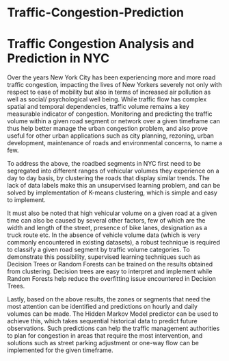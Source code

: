 # Traffic-Congestion-Prediction
# Traffic Congestion Analysis and Prediction in NYC 

Over the years New York City has been experiencing more and more road traffic congestion, impacting the lives of New Yorkers severely not only with respect to ease of mobility but also in terms of increased air pollution as well as social/ psychological well being. While traffic flow has complex spatial and temporal dependencies, traffic volume remains a key measurable indicator of congestion. Monitoring and predicting the traffic volume within a given road segment or network over a given timeframe can thus help better manage the urban congestion problem, and also prove useful for other urban applications such as city planning, rezoning, urban development, maintenance of roads and environmental concerns, to name a few. 

To address the above, the roadbed segments in NYC first need to be segregated into different ranges of vehicular volumes they experience on a day to day basis, by clustering the roads that display similar trends. The lack of data labels make this an unsupervised learning problem, and can be solved by implementation of K-means clustering, which is simple and easy to implement.

It must also be noted that high vehicular volume on a given road at a given time can also be caused by several other factors, few of which are the width and length of the street, presence of bike lanes, designation as a truck route etc. In the absence of vehicle volume data (which is very commonly encountered in existing datasets), a robust technique is required to classify a given road segment by traffic volume categories. To demonstrate this possibility, supervised learning techniques such as Decision Trees or Random Forests can be trained on the results obtained from clustering. Decision trees are easy to interpret and implement while Random Forests help reduce the overfitting issue encountered in Decision Trees. 

Lastly, based on the above results, the zones or segments that need the most attention can be identified and predictions on hourly and daily volumes can be made. The Hidden Markov Model predictor can be used to achieve this, which takes sequential historical data to predict future observations. Such predictions can help the traffic management authorities to plan for congestion in areas that require the most intervention, and solutions such as street parking adjustment or one-way flow can be implemented for the given timeframe.
